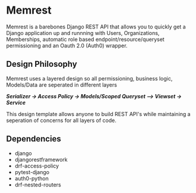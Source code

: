 # Memrest
Memrest is a barebones Django REST API that allows you to quickly get a Django application up and runnning with  Users, Organizations, Memberships,  automatic role based endpoint/resource/queryset permissioning and an Oauth 2.0 (Auth0) wrapper. 

## Design Philosophy
Memrest uses a layered design so all permissioning, business logic, Models/Data are seperated in different layers 

***Serializer -> Access Policy -> Models/Scoped Queryset --> Viewset -> Service***

This design template allows anyone to build REST API's while maintaining a seperation of concerns for all layers of code.

## Dependencies
- django
- djangorestframework
- drf-access-policy 
- pytest-django
- auth0-python
- drf-nested-routers

